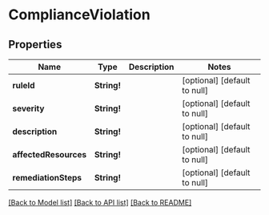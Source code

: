 # ComplianceViolation

## Properties
Name | Type | Description | Notes
------------ | ------------- | ------------- | -------------
**ruleId** | **String!** |  | [optional] [default to null]
**severity** | **String!** |  | [optional] [default to null]
**description** | **String!** |  | [optional] [default to null]
**affectedResources** | **String!** |  | [optional] [default to null]
**remediationSteps** | **String!** |  | [optional] [default to null]

[[Back to Model list]](../README.md#documentation-for-models) [[Back to API list]](../README.md#documentation-for-api-endpoints) [[Back to README]](../README.md)


